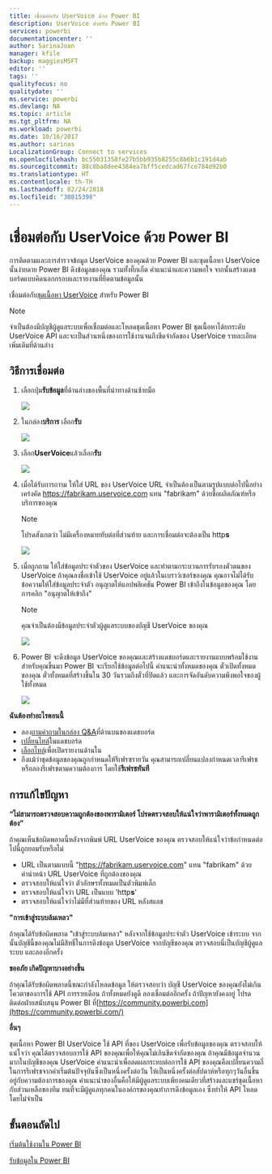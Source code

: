 ```yaml
---
title: เชื่อมต่อกับ UserVoice ด้วย Power BI
description: UserVoice สำหรับ Power BI
services: powerbi
documentationcenter: ''
author: SarinaJoan
manager: kfile
backup: maggiesMSFT
editor: ''
tags: ''
qualityfocus: no
qualitydate: ''
ms.service: powerbi
ms.devlang: NA
ms.topic: article
ms.tgt_pltfrm: NA
ms.workload: powerbi
ms.date: 10/16/2017
ms.author: sarinas
LocalizationGroup: Connect to services
ms.openlocfilehash: bc55031358fe27b5bb935b8255c8b6b1c191d4ab
ms.sourcegitcommit: 88c8ba8dee4384ea7bff5cedcad67fce784d92b0
ms.translationtype: HT
ms.contentlocale: th-TH
ms.lasthandoff: 02/24/2018
ms.locfileid: "30815398"
---
```

# <a name="connect-to-uservoice-with-power-bi"></a>เชื่อมต่อกับ UserVoice ด้วย Power BI
การติดตามและการสำรวจข้อมูล UserVoice ของคุณด้วย Power BI และชุดเนื้อหา UserVoice นั้นง่ายดาย Power BI ดึงข้อมูลของคุณ รวมทั้งทิ๊กเก็ต คำแนะนำและความพอใจ จากนั้นสร้างแดชบอร์ดแบบคิดนอกกรอบและรายงานที่ยึดตามข้อมูลนั้น

เชื่อมต่อกับ[ชุดเนื้อหา UserVoice](https://app.powerbi.com/getdata/services/uservoice) สำหรับ Power BI

>[!NOTE]
>จำเป็นต้องมีบัญชีผู้ดูแลระบบเพื่อเชื่อมต่อและโหลดชุดเนื้อหา Power BI ชุดเนื้อหาได้ยกระดับ UserVoice API และจะเป็นส่วนหนึ่งของการใช้งานจนถึงขีดจำกัดของ UserVoice รายละเอียดเพิ่มเติมที่ด้านล่าง

## <a name="how-to-connect"></a>วิธีการเชื่อมต่อ
1. เลือกปุ่ม**รับข้อมูล**ที่ด้านล่างของพื้นที่นำทางด้านซ้ายมือ
   
   ![](media/service-connect-to-uservoice/pbi_getdata.png)
2. ในกล่อง**บริการ** เลือก**รับ**
   
   ![](media/service-connect-to-uservoice/pbi_getservices.png) 
3. เลือก**UserVoice**แล้วเลือก**รับ**
   
   ![](media/service-connect-to-uservoice/uservoice.png)
4. เมื่อได้รับการถาาม ให้ใส่ URL ของ UserVoice URL จำเป็นต้องเป็นตามรูปแบบต่อไปนี้อย่างเคร่งคัด https://fabrikam.uservoice.com แทน "fabrikam" ด้วยชื่อผลิตภัณฑ์หรือบริการของคุณ
   
   >[!NOTE]
   >โปรดสังเกตว่า ไม่มีเครื่องหมายทับต่อที่ส่วนท้าย และการเชื่อมต่อจะต้องเป็น http**s**
   
   ![](media/service-connect-to-uservoice/capture.png)
5. เมื่อถูกถาม ให้ใส่ข้อมูลประจำตัวของ UserVoice และทำตามกระบวนการรับรองตัวตนของ UserVoice ถ้าคุณลงชื่อเข้าใช้ UserVoice อยู่แล้วในเบราว์เซอร์ของคุณ คุณอาจไม่ได้รับข้อความให้ใส่ข้อมูลประจำตัว อนุญาตให้แอปพลิเคชัน Power BI เข้าถึงในข้อมูลของคุณ โดยการคลิก "อนุญาตให้เข้าถึง"
   
   >[!NOTE]
   >คุณจำเป็นต้องมีข้อมูลประจำตัวผู้ดูแลระบบของบัญชี UserVoice ของคุณ
   
   ![](media/service-connect-to-uservoice/capture3.png)
6. Power BI จะดึงข้อมูล UserVoice ของคุณและสร้างแดชบอร์ดและรายงานแบบพร้อมใช้งานสำหรับคุณขึ้นมา Power BI จะเรียกใช้ข้อมูลต่อไปนี้ คำแนะนำทั้งหมดของคุณ ตั๋วเปิดทั้งหมดของคุณ ตั๋วทั้งหมดที่สร้างขึ้นใน 30 วันรวมถึงตั๋วที่ปิดแล้ว และการจัดอันดับความพึงพอใจของผู้ใช้ทั้งหมด
   
   ![](media/service-connect-to-uservoice/capture4.png)

**ฉันต้องทำอะไรตอนนี้**

* ลอง[ถามคำถามในกล่อง Q&A](power-bi-q-and-a.md)ที่ด้านบนของแดชบอร์ด
* [เปลี่ยนไทล์](service-dashboard-edit-tile.md)ในแดชบอร์ด
* [เลือกไทล์](service-dashboard-tiles.md)เพื่อเปิดรายงานด้านใน
* ถึงแม้ว่าชุดข้อมูลของคุณถูกกำหนดให้รีเฟรซรายวัน คุณสามารถเปลี่ยนแปลงกำหนดเวลารีเฟรช หรือลองรีเฟรชตามความต้องการ โดยใช้**รีเฟรชทันที**

## <a name="troubleshooting"></a>การแก้ไขปัญหา
**“ไม่สามารถตรวจสอบความถูกต้องของพารามิเตอร์ โปรดตรวจสอบให้แน่ใจว่าพารามิเตอร์ทั้งหมดถูกต้อง”**

ถ้าคุณเห็นข้อผิดพลาดนี้หลังจากพิมพ์ URL UserVoice ของคุณ ตรวจสอบให้แน่ใจว่าข้อกำหนดต่อไปนี้ถูกยอมรับหรือไม่

* URL เป็นตามแบบนี้ "https://fabrikam.uservoice.com" แทน "fabrikam" ด้วยคำนำหน้า URL UserVoice ที่ถูกต้องของคุณ
* ตรวจสอบให้แน่ใจว่า ตัวอักษรทั้งหมดเป็นตัวพิมพ์เล็ก
* ตรวจสอบให้แน่ใจว่า URL เป็นแบบ 'http**s**'
* ตรวจสอบให้แน่ใจว่าไม่มีที่ส่วนท้ายของ URL หลังสแลช

**"การเข้าสู่ระบบล้มเหลว"**

ถ้าคุณได้รับข้อผิดพลาด "เข้าสู่ระบบล้มเหลว" หลังจากใช้ข้อมูลประจำตัว UserVoice เข้าระบบ จากนั้นบัญชีนี้ของคุณไม่มีสิทธิ์ในการดึงข้อมูล UserVoice จากบัญชีของคุณ ตรวจสอบนี่เป็นบัญชีผู้ดูแลระบบ และลองอีกครั้ง

**ขออภัย เกิดปัญหาบางอย่างขึ้น**

ถ้าคุณได้รับข้อผิดพลาดนี้ขณะกำลังโหลดข้อมูล ให้ตรวจสอบว่า บัญชี UserVoice ของคุณยังไม่เกินโควตาของการใช้ API การรายเดือน ถ้าทั้งหมดยังดูดี ลองเชื่อมต่ออีกครั้ง ถ้าปัญหายังคงอยู่ โปรดติดต่อฝ่ายสนับสนุน Power BI ที่[https://community.powerbi.com](https://community.powerbi.com/)

**อื่นๆ**  

ชุดเนื้อหา Power BI UserVoice ใช้ API ที่ของ UserVoice เพื่อรับข้อมูลของคุณ ตรวจสอบให้แน่ใจว่า คุณได้ตรวจสอบการใช้ API ของคุณเพื่อให้คุณไม่เกินขีดจำกัดของคุณ ถ้าคุณมีข้อมูลจำนวนมากในบัญชีของคุณ UserVoice คำแนะนำเพื่อลดผลกระทบต่อการใช้ API ของคุณคือเปลี่ยนความถี่ในการรีเฟรชจากค่าเริ่มต้นปัจจุบันซึ่งเป็นหนึ่งครั้งต่อวัน ให้เป็นหนึ่งครั้งต่อสัปดาห์หรือทุกๆวันอื่นขึ้นอยู่กับความต้องการของคุณ คำแนะนำของอื่นคือให้มีผู้ดูแลระบบเพียงคนเดียวที่สร้างและแชร์ชุดเนื้อหากับส่วนเหลือของทีม ทนที่จะมีผู้ดูแลทุกคนในองค์กรของคุณทำการดึงข้อมูลเอง ซึ่งทำให้ API โหลดโดยไม่จำเป็น

## <a name="next-steps"></a>ขั้นตอนถัดไป
[เริ่มต้นใช้งานใน Power BI](service-get-started.md)

[รับข้อมูลใน Power BI](service-get-data.md)

